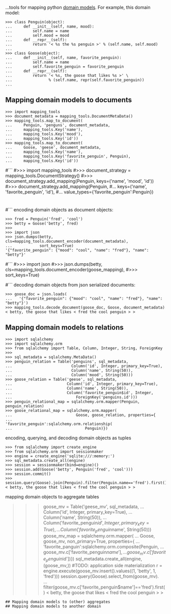 ...tools for mapping python
[domain models](http://martinfowler.com/eaaCatalog/domainModel.html). For
example, this domain model:
```
>>> class Penguin(object):
...     def __init__(self, name, mood):
...         self.name = name
...         self.mood = mood
...     def __repr__(self):
...         return '< %s the %s penguin >' % (self.name, self.mood)
...
>>> class Goose(object):
...     def __init__(self, name, favorite_penguin):
...         self.name = name
...         self.favorite_penguin = favorite_penguin
...     def __repr__(self):
...         return '< %s, the goose that likes %s >' \
...                % (self.name, repr(self.favorite_penguin))
...

```
## Mapping domain models to documents
```
>>> import mapping_tools
>>> document_metadata = mapping_tools.DocumentMetaData()
>>> mapping_tools.map_to_document(
...     Penguin, 'penguns', document_metadata,
...     mapping_tools.Key('name'),
...     mapping_tools.Key('mood'),
...     mapping_tools.Key('id'))
>>> mapping_tools.map_to_document(
...     Goose, 'geese', document_metadata,
...     mapping_tools.Key('name'),
...     mapping_tools.Key('favorite_penguin', Penguin),
...     mapping_tools.Key('id'))

```
#```
#>>> import mapping_tools
#>>> document_strategy = mapping_tools.DocumentStrategy()
#>>> document_strategy.add_mapping(Penguin, keys=('name', 'mood', 'id'))
#>>> document_strategy.add_mapping(Penguin,
#...                               keys=('name', 'favorite_penguin', 'id'),
#...                               value_types={'favorite_penguin':Penguin})
#
#```
encoding domain objects as document objects:
```
>>> fred = Penguin('fred', 'cool')
>>> betty = Goose('betty', fred)
>>>
>>> import json
>>> json.dumps(betty, cls=mapping_tools.document_encoder(document_metadata),
...            sort_keys=True)
'{"favorite_penguin": {"mood": "cool", "name": "fred"}, "name": "betty"}'

```
#```
#>>> import json
#>>> json.dumps(betty, cls=mapping_tools.document_encoder(goose_mapping),
#>>>            sort_keys=True)

#```
decoding domain objects from json serialized documents:
```
>>> goose_doc = json.loads(
...   '{"favorite_penguin": {"mood": "cool", "name": "fred"}, "name": "betty"}')
>>> mapping_tools.decode_document(goose_doc, Goose, document_metadata)
< betty, the goose that likes < fred the cool penguin > >

```
## Mapping domain models to relations
```
>>> import sqlalchemy
>>> import sqlalchemy.orm
>>> from sqlalchemy import Table, Column, Integer, String, ForeignKey
>>> 
>>> sql_metadata = sqlalchemy.MetaData()
>>> penguin_relation = Table('penguins', sql_metadata,
...                          Column('id', Integer, primary_key=True),
...                          Column('name', String(50)),
...                          Column('mood', String(50)))
>>> goose_relation = Table('geese', sql_metadata,
...                        Column('id', Integer, primary_key=True),
...                        Column('name', String(50)),
...                        Column('favorite_penguin$id', Integer,
...                            ForeignKey('penguins.id')))
>>> penguin_relational_map = sqlalchemy.orm.mapper(Penguin, penguin_relation)
>>> goose_relational_map = sqlalchemy.orm.mapper(
...                            Goose, goose_relation, properties={
...                            'favorite_penguin':sqlalchemy.orm.relationship(
...                                Penguin)})

```
encoding, querying, and decoding domain objects as tuples
```
>>> from sqlalchemy import create_engine
>>> from sqlalchemy.orm import sessionmaker
>>> engine = create_engine('sqlite:///:memory:')
>>> sql_metadata.create_all(engine)
>>> session = sessionmaker(bind=engine)()
>>> session.add(Goose('betty', Penguin('fred', 'cool')))
>>> session.commit()
>>> session.query(Goose).join(Penguin).filter(Penguin.name=='fred').first()
< betty, the goose that likes < fred the cool penguin > >

```
mapping domain objects to aggregate tables
>>> goose_mv = Table('geese_mv', sql_metadata,
...                  Column('id', Integer, primary_key=True),
...                  Column('name', String(50)),
...                  Column('favorite_penguin$id', Integer, primary_key=True),
...                  Column('favorite_penguin$name', String(50)))
>>> goose_mv_map = sqlalchemy.orm.mapper(
...                    Goose, goose_mv, non_primary=True, properties={
...                    'favorite_panguin':sqlalchemy.orm.composite(Penguin,
...                        goose_mv.c['favorite_penguin$name'],
...                        goose_mv.c['favorite_penguin$id'])})
>>> sql_metadata.create_all(engine, (goose_mv,))
>>> #TODO: application side materialization
>>> r = engine.execute(goose_mv.insert().values((1, 'betty', 1, 'fred')))
>>> session.query(Goose).select_from(goose_mv).\
...     filter(goose_mv.c['favorite_penguin$name']=='fred').first()
< betty, the goose that likes < fred the cool penguin > >

```
## Mapping domain models to (other) aggregates
## Mapping domain models to another domain

